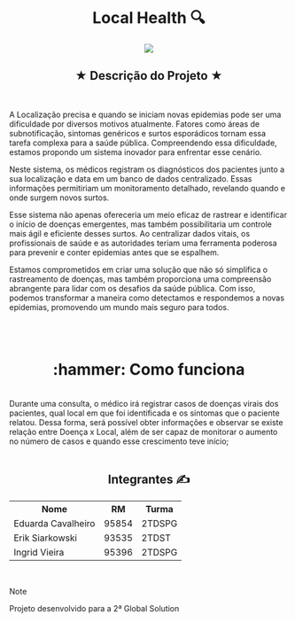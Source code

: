 <h1 align="center">Local Health 🔍</h1>

<p align="center">
<img loading="lazy" src="https://img.shields.io/badge/status%3A-conclu%C3%ADdo-green"/>
</p>

<h2 align="center">★ Descrição do Projeto ★</h2>
<br>

<p> A Localização precisa e quando se iniciam novas epidemias pode ser uma dificuldade por diversos motivos atualmente. Fatores como áreas de subnotificação, sintomas genéricos e surtos esporádicos tornam essa tarefa complexa para a saúde pública. Compreendendo essa dificuldade, estamos propondo um sistema inovador para enfrentar esse cenário. </p>
<p> Neste sistema, os médicos registram os diagnósticos dos pacientes junto a sua localização e data em um banco de dados centralizado. Essas informações permitiriam um monitoramento detalhado, revelando quando e onde surgem novos surtos.</p>
<p> Esse sistema não apenas ofereceria um meio eficaz de rastrear e identificar o início de doenças emergentes, mas também possibilitaria um controle mais ágil e eficiente desses surtos. Ao centralizar dados vitais, os profissionais de saúde e as autoridades teriam uma ferramenta poderosa para prevenir e conter epidemias antes que se espalhem.</p>
<p> Estamos comprometidos em criar uma solução que não só simplifica o rastreamento de doenças, mas também proporciona uma compreensão abrangente para lidar com os desafios da saúde pública. Com isso, podemos transformar a maneira como detectamos e respondemos a novas epidemias, promovendo um mundo mais seguro para todos.</p>
<br>
<br>

 <h1 align="center">:hammer: Como funciona</h1>

<br>
 Durante uma consulta, o médico irá registrar casos de doenças 
virais dos pacientes, qual local em que foi identificada e os sintomas que o paciente relatou. Dessa 
forma, será possível obter informações e observar se existe relação entre 
Doença x Local, além de ser capaz de monitorar o aumento no número de casos e quando esse crescimento teve início;
<br>
<br>



<h2 align="center"> Integrantes ✍️ </h2>


<table align="center">
  <tr>
    <th>Nome</th>
    <th>RM</th>
    <th>Turma</th>
  </tr>
  <tr>
    <td>Eduarda Cavalheiro</td>
    <td>95854</td>
    <td>2TDSPG</td>
  </tr>
  <tr>
    <td>Erik Siarkowski</td>
    <td>93535</td>
    <td>2TDST</td>
  </tr>
  <tr>
    <td>Ingrid Vieira</td>
    <td>95396</td>
    <td>2TDSPG</td>
  </tr>
</table>


<br>



> [!NOTE]
> Projeto desenvolvido para a 2ª Global Solution

